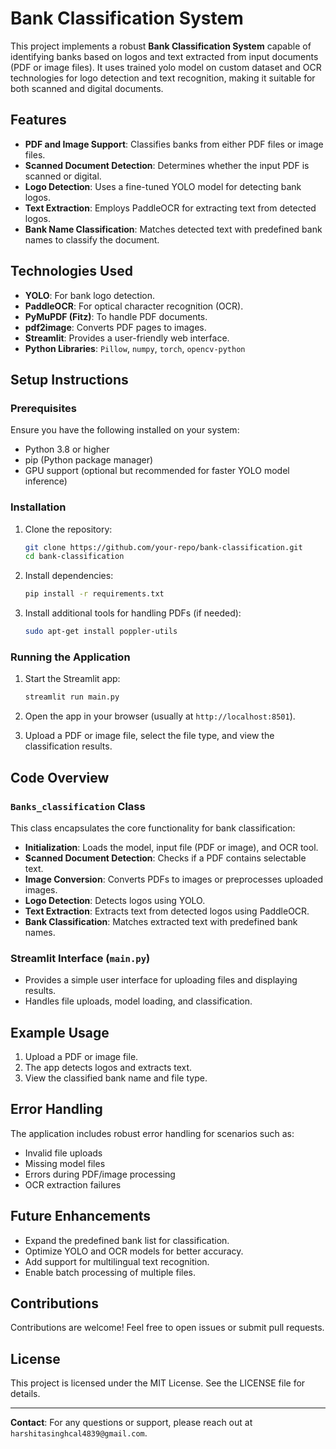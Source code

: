 # Bank Classification System

This project implements a robust **Bank Classification System** capable of identifying banks based on logos and text extracted from input documents (PDF or image files). It uses trained yolo model on custom dataset and OCR technologies for logo detection and text recognition, making it suitable for both scanned and digital documents.

## Features

- **PDF and Image Support**: Classifies banks from either PDF files or image files.
- **Scanned Document Detection**: Determines whether the input PDF is scanned or digital.
- **Logo Detection**: Uses a fine-tuned YOLO model for detecting bank logos.
- **Text Extraction**: Employs PaddleOCR for extracting text from detected logos.
- **Bank Name Classification**: Matches detected text with predefined bank names to classify the document.

## Technologies Used

- **YOLO**: For bank logo detection.
- **PaddleOCR**: For optical character recognition (OCR).
- **PyMuPDF (Fitz)**: To handle PDF documents.
- **pdf2image**: Converts PDF pages to images.
- **Streamlit**: Provides a user-friendly web interface.
- **Python Libraries**: `Pillow`, `numpy`, `torch`, `opencv-python`

## Setup Instructions

### Prerequisites

Ensure you have the following installed on your system:

- Python 3.8 or higher
- pip (Python package manager)
- GPU support (optional but recommended for faster YOLO model inference)

### Installation

1. Clone the repository:
   ```bash
   git clone https://github.com/your-repo/bank-classification.git
   cd bank-classification
   ```

2. Install dependencies:
   ```bash
   pip install -r requirements.txt
   ```

4. Install additional tools for handling PDFs (if needed):
   ```bash
   sudo apt-get install poppler-utils
   ```

### Running the Application

1. Start the Streamlit app:
   ```bash
   streamlit run main.py
   ```

2. Open the app in your browser (usually at `http://localhost:8501`).

3. Upload a PDF or image file, select the file type, and view the classification results.

## Code Overview

### `Banks_classification` Class

This class encapsulates the core functionality for bank classification:

- **Initialization**: Loads the model, input file (PDF or image), and OCR tool.
- **Scanned Document Detection**: Checks if a PDF contains selectable text.
- **Image Conversion**: Converts PDFs to images or preprocesses uploaded images.
- **Logo Detection**: Detects logos using YOLO.
- **Text Extraction**: Extracts text from detected logos using PaddleOCR.
- **Bank Classification**: Matches extracted text with predefined bank names.

### Streamlit Interface (`main.py`)

- Provides a simple user interface for uploading files and displaying results.
- Handles file uploads, model loading, and classification.

## Example Usage

1. Upload a PDF or image file.
2. The app detects logos and extracts text.
3. View the classified bank name and file type.

## Error Handling

The application includes robust error handling for scenarios such as:

- Invalid file uploads
- Missing model files
- Errors during PDF/image processing
- OCR extraction failures

## Future Enhancements

- Expand the predefined bank list for classification.
- Optimize YOLO and OCR models for better accuracy.
- Add support for multilingual text recognition.
- Enable batch processing of multiple files.

## Contributions

Contributions are welcome! Feel free to open issues or submit pull requests.

## License

This project is licensed under the MIT License. See the LICENSE file for details.

---

**Contact**: For any questions or support, please reach out at `harshitasinghcal4839@gmail.com`.


